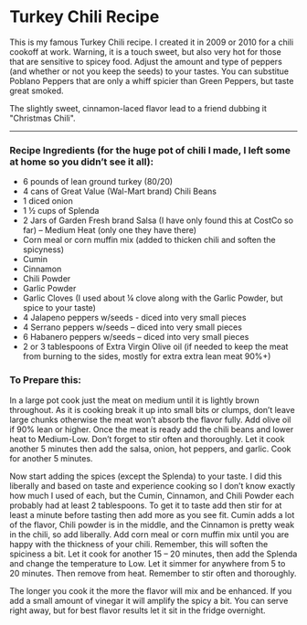 # Turkey Chili Recipe
This is my famous Turkey Chili recipe. I created it in 2009 or 2010 for a chili cookoff at work. Warning, it is a touch sweet, but also very hot for those that are sensitive to spicey food. Adjust the amount and type of peppers (and whether or not you keep the seeds) to your tastes. You can substitue Poblano Peppers that are only a whiff spicier than Green Peppers, but taste great smoked.

The slightly sweet, cinnamon-laced flavor lead to a friend dubbing it "Christmas Chili".

---

### Recipe Ingredients (for the huge pot of chili I made, I left some at home so you didn’t see it all):

- 6 pounds of lean ground turkey (80/20)
- 4 cans of Great Value (Wal-Mart brand) Chili Beans
- 1 diced onion
- 1 ½ cups of Splenda
- 2 Jars of Garden Fresh brand Salsa (I have only found this at CostCo so far) – Medium Heat (only one they have there)
- Corn meal or corn muffin mix (added to thicken chili and soften the spicyness)
- Cumin
- Cinnamon
- Chili Powder
- Garlic Powder
- Garlic Cloves (I used about ¼ clove along with the Garlic Powder, but spice to your taste)
- 4 Jalapeno peppers w/seeds - diced into very small pieces
- 4 Serrano peppers w/seeds – diced into very small pieces
- 6 Habanero peppers w/seeds – diced into very small pieces
- 2 or 3 tablespoons of Extra Virgin Olive oil (if needed to keep the meat from burning to the sides, mostly for extra extra lean meat 90%+)
 

### To Prepare this:

In a large pot cook just the meat on medium until it is lightly brown throughout. As it is cooking break it up into small bits or clumps, don’t leave large chunks otherwise the meat won’t absorb the flavor fully. Add olive oil if 90% lean or higher. Once the meat is ready add the chili beans and lower heat to Medium-Low. Don’t forget to stir often and thoroughly. Let it cook another 5 minutes then add the salsa, onion, hot peppers, and garlic. Cook for another 5 minutes.

Now start adding the spices (except the Splenda) to your taste. I did this liberally and based on taste and experience cooking so I don’t know exactly how much I used of each, but the Cumin, Cinnamon, and Chili Powder each probably had at least 2 tablespoons. To get it to taste add then stir for at least a minute before tasting then add more as you see fit. Cumin adds a lot of the flavor, Chili powder is in the middle, and the Cinnamon is pretty weak in the chili, so add liberally. Add corn meal or corn muffin mix until you are happy with the thickness of your chili. Remember, this will soften the spiciness a bit. Let it cook for another 15 – 20 minutes, then add the Splenda and change the temperature to Low. Let it simmer for anywhere from 5 to 20 minutes. Then remove from heat. Remember to stir often and thoroughly.

The longer you cook it the more the flavor will mix and be enhanced. If you add a small amount of vinegar it will amplify the spicy a bit. You can serve right away, but for best flavor results let it sit in the fridge overnight.
